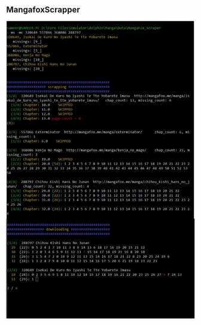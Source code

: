 ## MangafoxScrapper
![snap 1](https://raw.githubusercontent.com/naaspati/manga-scrapper/master/snapshot.jpg)